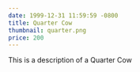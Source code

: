 ```yaml
---
date: 1999-12-31 11:59:59 -0800
title: Quarter Cow
thumbnail: quarter.png
price: 200
---
```


This is a description of a Quarter Cow
